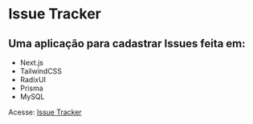 # Issue Tracker
## Uma aplicação para cadastrar Issues feita em:
- Next.js
- TailwindCSS
- RadixUI
- Prisma
- MySQL

Acesse: [Issue Tracker](https://issue-tracker-hazel.vercel.app)
